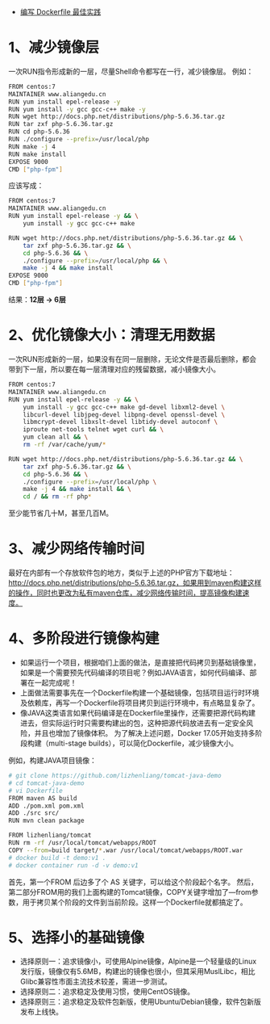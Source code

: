 - [编写 Dockerfile 最佳实践](https://mp.weixin.qq.com/s/Vq64iXB3fPD9J9ju4XirxA)

# 1、减少镜像层

一次RUN指令形成新的一层，尽量Shell命令都写在一行，减少镜像层。
例如：

```bash
FROM centos:7
MAINTAINER www.aliangedu.cn
RUN yum install epel-release -y 
RUN yum install -y gcc gcc-c++ make -y
RUN wget http://docs.php.net/distributions/php-5.6.36.tar.gz
RUN tar zxf php-5.6.36.tar.gz
RUN cd php-5.6.36
RUN ./configure --prefix=/usr/local/php 
RUN make -j 4 
RUN make install
EXPOSE 9000
CMD ["php-fpm"]
```

应该写成：

```bash
FROM centos:7
MAINTAINER www.aliangedu.cn
RUN yum install epel-release -y && \
    yum install -y gcc gcc-c++ make

RUN wget http://docs.php.net/distributions/php-5.6.36.tar.gz && \
    tar zxf php-5.6.36.tar.gz && \
    cd php-5.6.36 && \
    ./configure --prefix=/usr/local/php && \
    make -j 4 && make install
EXPOSE 9000
CMD ["php-fpm"]
```

结果：**12层 -> 6层**

# 2、优化镜像大小：清理无用数据

一次RUN形成新的一层，如果没有在同一层删除，无论文件是否最后删除，都会带到下一层，所以要在每一层清理对应的残留数据，减小镜像大小。

```bash
FROM centos:7
MAINTAINER www.aliangedu.cn
RUN yum install epel-release -y && \
    yum install -y gcc gcc-c++ make gd-devel libxml2-devel \
    libcurl-devel libjpeg-devel libpng-devel openssl-devel \
    libmcrypt-devel libxslt-devel libtidy-devel autoconf \
    iproute net-tools telnet wget curl && \
    yum clean all && \
    rm -rf /var/cache/yum/*

RUN wget http://docs.php.net/distributions/php-5.6.36.tar.gz && \
    tar zxf php-5.6.36.tar.gz && \
    cd php-5.6.36 && \
    ./configure --prefix=/usr/local/php \
    make -j 4 && make install && \
    cd / && rm -rf php*
```

至少能节省几十M，甚至几百M。

# 3、减少网络传输时间

最好在内部有一个存放软件包的地方，类似于上述的PHP官方下载地址：http://docs.php.net/distributions/php-5.6.36.tar.gz，如果用到maven构建这样的操作，同时也更改为私有maven仓库，减少网络传输时间，提高镜像构建速度。

# 4、多阶段进行镜像构建

- 如果运行一个项目，根据咱们上面的做法，是直接把代码拷贝到基础镜像里，如果是一个需要预先代码编译的项目呢？例如JAVA语言，如何代码编译、部署在一起完成呢！
- 上面做法需要事先在一个Dockerfile构建一个基础镜像，包括项目运行时环境及依赖库，再写一个Dockerfile将项目拷贝到运行环境中，有点略显复杂了。
- 像JAVA这类语言如果代码编译是在Dockerfile里操作，还需要把源代码构建进去，但实际运行时只需要构建出的包，这种把源代码放进去有一定安全风险，并且也增加了镜像体积。
  为了解决上述问题，Docker 17.05开始支持多阶段构建（multi-stage builds），可以简化Dockerfile，减少镜像大小。

例如，构建JAVA项目镜像：

```bash
# git clone https://github.com/lizhenliang/tomcat-java-demo
# cd tomcat-java-demo
# vi Dockerfile
FROM maven AS build
ADD ./pom.xml pom.xml
ADD ./src src/
RUN mvn clean package

FROM lizhenliang/tomcat
RUN rm -rf /usr/local/tomcat/webapps/ROOT
COPY --from=build target/*.war /usr/local/tomcat/webapps/ROOT.war
# docker build -t demo:v1 .
# docker container run -d -v demo:v1
```

首先，第一个FROM 后边多了个 AS 关键字，可以给这个阶段起个名字。
然后，第二部分FROM用的我们上面构建的Tomcat镜像，COPY关键字增加了—from参数，用于拷贝某个阶段的文件到当前阶段。这样一个Dockerfile就都搞定了。

# 5、选择小的基础镜像

- 选择原则一：追求镜像小，可使用Alpine镜像，Alpine是一个轻量级的Linux发行版，镜像仅有5.6MB，构建出的镜像也很小，但其采用MuslLibc，相比Glibc兼容性市面主流技术较差，需进一步测试。
- 选择原则二：追求稳定及使用习惯，使用CentOS镜像。
- 选择原则三：追求稳定及软件包新版，使用Ubuntu/Debian镜像，软件包新版发布上线快。